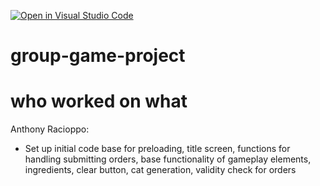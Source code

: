 [![Open in Visual Studio Code](https://classroom.github.com/assets/open-in-vscode-c66648af7eb3fe8bc4f294546bfd86ef473780cde1dea487d3c4ff354943c9ae.svg)](https://classroom.github.com/online_ide?assignment_repo_id=10562433&assignment_repo_type=AssignmentRepo)
# group-game-project
# who worked on what
Anthony Racioppo:
- Set up initial code base for preloading, title screen, functions for handling submitting orders, base functionality of gameplay elements, ingredients, clear button, cat generation, validity check for orders


